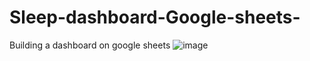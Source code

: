 # Sleep-dashboard-Google-sheets-
Building a dashboard on google sheets 
![image](https://github.com/ElodynPixel/Sleep-dashboard-Google-sheets-/assets/83664325/c7ed4fa5-fba1-4ffd-b9ba-2c432692d430)
